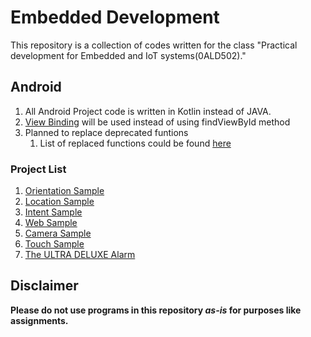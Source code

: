 # Embedded Development

This repository is a collection of codes written for the class "Practical development for Embedded and IoT systems(0ALD502)."

## Android

1. All Android Project code is written in Kotlin instead of JAVA.
2. [View Binding](https://developer.android.com/topic/libraries/view-binding) will be used instead of using findViewById method
3. Planned to replace deprecated funtions
    1. List of replaced functions could be found [here](./Android/replaced.md)

### Project List
1. [Orientation Sample](./Android/OrientationSample)
1. [Location Sample](./Android/LocationSample)
1. [Intent Sample](./Android/IntentSample)
1. [Web Sample](./Android/WebSample)
1. [Camera Sample](./Android/CameraSample)
1. [Touch Sample](./Android/TouchSample)
1. [The ULTRA DELUXE Alarm](./Android/TheULTRADELUXEAlarm/)

## Disclaimer
**Please do not use programs in this repository *as-is* for purposes like assignments.**